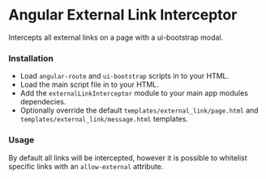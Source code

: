 # Angular External Link Interceptor

Intercepts all external links on a page with a ui-bootstrap modal.

### Installation

* Load `angular-route` and `ui-bootstrap` scripts in to your HTML.
* Load the main script file in to your HTML.
* Add the `externalLinkInterceptor` module to your main app modules dependecies.
* Optionally override the default `templates/external_link/page.html` and `templates/external_link/message.html` templates.

### Usage

By default all links will be intercepted, however it is possible to whitelist specific links with an `allow-external` attribute.
